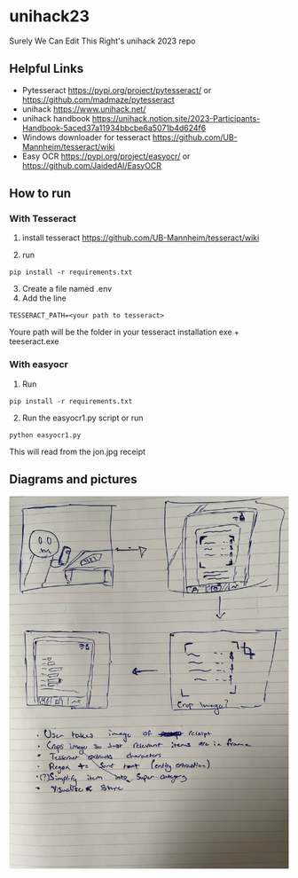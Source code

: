 # unihack23

Surely We Can Edit This Right's unihack 2023 repo

## Helpful Links

- Pytesseract https://pypi.org/project/pytesseract/ or https://github.com/madmaze/pytesseract
- unihack https://www.unihack.net/
- unihack handbook https://unihack.notion.site/2023-Participants-Handbook-5aced37a11934bbcbe6a5071b4d624f6
- Windows downloader for tesseract https://github.com/UB-Mannheim/tesseract/wiki
- Easy OCR https://pypi.org/project/easyocr/ or https://github.com/JaidedAI/EasyOCR

## How to run

### With Tesseract

1. install tesseract https://github.com/UB-Mannheim/tesseract/wiki

2. run

```
pip install -r requirements.txt
```

3. Create a file named .env
4. Add the line

```
TESSERACT_PATH=<your path to tesseract>
```

Youre path will be the folder in your tesseract installation exe + teeseract.exe

### With easyocr

1. Run

```
pip install -r requirements.txt
```

2. Run the easyocr1.py script or run

```
python easyocr1.py
```

This will read from the jon.jpg receipt

## Diagrams and pictures

![Alt text](/storyboard.jpg?raw=true "Title")

